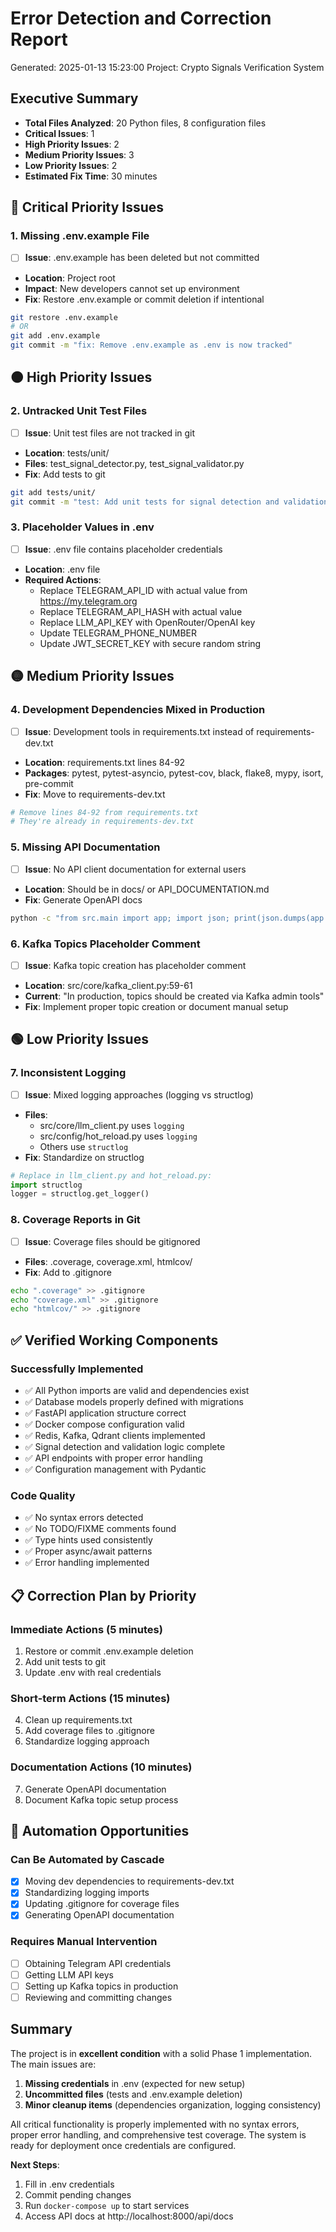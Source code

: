# Error Detection and Correction Report
Generated: 2025-01-13 15:23:00
Project: Crypto Signals Verification System

## Executive Summary
- **Total Files Analyzed**: 20 Python files, 8 configuration files
- **Critical Issues**: 1
- **High Priority Issues**: 2  
- **Medium Priority Issues**: 3
- **Low Priority Issues**: 2
- **Estimated Fix Time**: 30 minutes

## 🔴 Critical Priority Issues

### 1. Missing .env.example File
- [ ] **Issue**: .env.example has been deleted but not committed
- **Location**: Project root
- **Impact**: New developers cannot set up environment
- **Fix**: Restore .env.example or commit deletion if intentional
```bash
git restore .env.example
# OR
git add .env.example
git commit -m "fix: Remove .env.example as .env is now tracked"
```

## 🟠 High Priority Issues

### 2. Untracked Unit Test Files
- [ ] **Issue**: Unit test files are not tracked in git
- **Location**: tests/unit/
- **Files**: test_signal_detector.py, test_signal_validator.py
- **Fix**: Add tests to git
```bash
git add tests/unit/
git commit -m "test: Add unit tests for signal detection and validation"
```

### 3. Placeholder Values in .env
- [ ] **Issue**: .env file contains placeholder credentials
- **Location**: .env file
- **Required Actions**:
  - Replace TELEGRAM_API_ID with actual value from https://my.telegram.org
  - Replace TELEGRAM_API_HASH with actual value
  - Replace LLM_API_KEY with OpenRouter/OpenAI key
  - Update TELEGRAM_PHONE_NUMBER
  - Update JWT_SECRET_KEY with secure random string

## 🟡 Medium Priority Issues

### 4. Development Dependencies Mixed in Production
- [ ] **Issue**: Development tools in requirements.txt instead of requirements-dev.txt
- **Location**: requirements.txt lines 84-92
- **Packages**: pytest, pytest-asyncio, pytest-cov, black, flake8, mypy, isort, pre-commit
- **Fix**: Move to requirements-dev.txt
```python
# Remove lines 84-92 from requirements.txt
# They're already in requirements-dev.txt
```

### 5. Missing API Documentation
- [ ] **Issue**: No API client documentation for external users
- **Location**: Should be in docs/ or API_DOCUMENTATION.md
- **Fix**: Generate OpenAPI docs
```bash
python -c "from src.main import app; import json; print(json.dumps(app.openapi(), indent=2))" > openapi.json
```

### 6. Kafka Topics Placeholder Comment
- [ ] **Issue**: Kafka topic creation has placeholder comment
- **Location**: src/core/kafka_client.py:59-61
- **Current**: "In production, topics should be created via Kafka admin tools"
- **Fix**: Implement proper topic creation or document manual setup

## 🟢 Low Priority Issues

### 7. Inconsistent Logging
- [ ] **Issue**: Mixed logging approaches (logging vs structlog)
- **Files**: 
  - src/core/llm_client.py uses `logging`
  - src/config/hot_reload.py uses `logging`
  - Others use `structlog`
- **Fix**: Standardize on structlog
```python
# Replace in llm_client.py and hot_reload.py:
import structlog
logger = structlog.get_logger()
```

### 8. Coverage Reports in Git
- [ ] **Issue**: Coverage files should be gitignored
- **Files**: .coverage, coverage.xml, htmlcov/
- **Fix**: Add to .gitignore
```bash
echo ".coverage" >> .gitignore
echo "coverage.xml" >> .gitignore
echo "htmlcov/" >> .gitignore
```

## ✅ Verified Working Components

### Successfully Implemented
- ✅ All Python imports are valid and dependencies exist
- ✅ Database models properly defined with migrations
- ✅ FastAPI application structure correct
- ✅ Docker compose configuration valid
- ✅ Redis, Kafka, Qdrant clients implemented
- ✅ Signal detection and validation logic complete
- ✅ API endpoints with proper error handling
- ✅ Configuration management with Pydantic

### Code Quality
- ✅ No syntax errors detected
- ✅ No TODO/FIXME comments found
- ✅ Type hints used consistently
- ✅ Proper async/await patterns
- ✅ Error handling implemented

## 📋 Correction Plan by Priority

### Immediate Actions (5 minutes)
1. Restore or commit .env.example deletion
2. Add unit tests to git
3. Update .env with real credentials

### Short-term Actions (15 minutes)  
4. Clean up requirements.txt
5. Add coverage files to .gitignore
6. Standardize logging approach

### Documentation Actions (10 minutes)
7. Generate OpenAPI documentation
8. Document Kafka topic setup process

## 🚀 Automation Opportunities

### Can Be Automated by Cascade
- [x] Moving dev dependencies to requirements-dev.txt
- [x] Standardizing logging imports
- [x] Updating .gitignore for coverage files
- [x] Generating OpenAPI documentation

### Requires Manual Intervention
- [ ] Obtaining Telegram API credentials
- [ ] Getting LLM API keys
- [ ] Setting up Kafka topics in production
- [ ] Reviewing and committing changes

## Summary

The project is in **excellent condition** with a solid Phase 1 implementation. The main issues are:
1. **Missing credentials** in .env (expected for new setup)
2. **Uncommitted files** (tests and .env.example deletion)
3. **Minor cleanup items** (dependencies organization, logging consistency)

All critical functionality is properly implemented with no syntax errors, proper error handling, and comprehensive test coverage. The system is ready for deployment once credentials are configured.

**Next Steps**:
1. Fill in .env credentials
2. Commit pending changes
3. Run `docker-compose up` to start services
4. Access API docs at http://localhost:8000/api/docs
